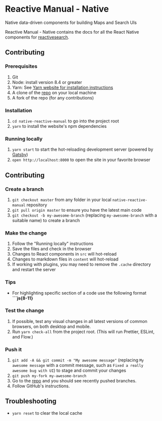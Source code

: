 # Reactive Manual - Native

Native data-driven components for building Maps and Search UIs

Reactive Manual - Native contains the docs for all the React Native components for [reactivesearch](https://github.com/appbaseio/reactivesearch).

## Contributing

### Prerequisites

1. Git
1. Node: install version 8.4 or greater
1. Yarn: See [Yarn website for installation instructions](https://yarnpkg.com/lang/en/docs/install/)
1. A clone of the [repo](https://github.com/appbaseio/native-reactive-manual) on your local machine
1. A fork of the repo (for any contributions)

### Installation

1. `cd native-reactive-manual` to go into the project root
1. `yarn` to install the website's npm dependencies

### Running locally

1. `yarn start` to start the hot-reloading development server (powered by [Gatsby](https://www.gatsbyjs.org))
1. `open http://localhost:8000` to open the site in your favorite browser

## Contributing

### Create a branch

1. `git checkout master` from any folder in your local `native-reactive-manual` repository
1. `git pull origin master` to ensure you have the latest main code
1. `git checkout -b my-awesome-branch` (replacing `my-awesome-branch` with a suitable name) to create a branch

### Make the change

1. Follow the "Running locally" instructions
1. Save the files and check in the browser
  1. Changes to React components in `src` will hot-reload
  1. Changes to markdown files in `content` will hot-reload
  1. If working with plugins, you may need to remove the `.cache` directory and restart the server

### Tips

- For highlighting specific section of a code use the following format **```js{8-11}**

### Test the change

1. If possible, test any visual changes in all latest versions of common browsers, on both desktop and mobile.
1. Run `yarn check-all` from the project root. (This will run Prettier, ESLint, and Flow.)

### Push it

1. `git add -A && git commit -m "My awesome message"` (replacing `My awesome message` with a commit message, such as `Fixed a really awesome bug with UI`) to stage and commit your changes
1. `git push my-fork my-awesome-branch`
1. Go to the [repo](https://github.com/appbaseio/native-reactive-manual) and you should see recently pushed branches.
1. Follow GitHub's instructions.

## Troubleshooting

- `yarn reset` to clear the local cache
